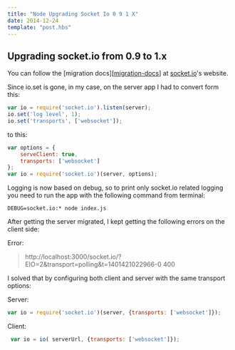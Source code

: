 ```yaml
---
title: "Node Upgrading Socket Io 0 9 1 X"
date: 2014-12-24
template: "post.hbs"
---
```


## Upgrading socket.io from 0.9 to 1.x

You can follow the [migration docs][[migration-docs]] at [socket.io][socketio]'s website.

Since io.set is gone, in my case, on the server app I had to convert form this:

```javascript
var io = require('socket.io').listen(server);
io.set('log level', 1);
io.set('transports', ['websocket']);
```

to this:

```javascript
var options = { 
    serveClient: true, 
    transports: ['websocket']
};
var io = require('socket.io')(server, options);
```

Logging is now based on debug, so to print only socket.io related logging you need to run the app with the following command from terminal: 

```terminal
DEBUG=socket.io:* node index.js
```

After getting the server migrated, I kept getting the following errors on the client side:

Error:
>http://localhost:3000/socket.io/?EIO=2&transport=polling&t=1401421022966-0 400

I solved that by configuring both client and server with the same transport options:

Server:
```javascript
var io = require('socket.io')(server, {transports: ['websocket']});
```

Client:
```javascript
 var io = io( serverUrl, {transports: ['websocket']});
```


[socketio]: http://socket.io
[migration-docs]: http://socket.io/docs/migrating-from-0-9/